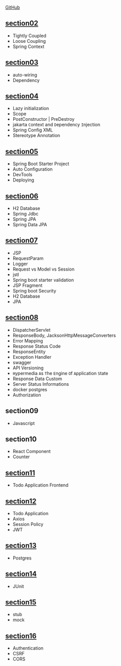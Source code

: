 [GitHub](https://github.com/in28minutes/master-spring-and-spring-boot)

## [section02](spring/src/main/java/com/udemy/spring/section02)

- Tightly Coupled
- Loose Coupling
- Spring Context

## [section03](spring/src/main/java/com/udemy/spring/section03)

- auto-wiring
- Dependency

## [section04](spring/src/main/java/com/udemy/spring/section04)

- Lazy initialization
- Scope
- PostConstructor | PreDestroy
- jakarta `C`ontext and `D`ependency `I`njection
- Spring Config XML
- Stereotype Annotation

## [section05](springboot/src/main/java/com/udemy/springboot/section05)

- Spring Boot Starter Project
- Auto Configuration
- DevTools
- Deploying

## [section06](springboot/src/main/java/com/udemy/springboot/section06)

- H2 Database
- Spring Jdbc
- Spring JPA
- Spring Data JPA

## [section07](springbootweb/src/main/java/com/udemy/springbootweb/section07)

- JSP
- RequestParam
- Logger
- Request vs Model vs Session
- jstl
- Spring boot starter validation
- JSP Fragment
- Spring boot Security
- H2 Database
- JPA

## [section08](springbootweb/src/main/java/com/udemy/springbootweb/section08)

- DispatcherServlet
- ResponseBody, JacksonHttpMessageConverters
- Error Mapping
- Response Status Code
- ResponseEntity
- Exception Handler
- swagger
- API Versioning
- `H`ypermedia `A`s `T`he `E`ngine `O`f `A`pplication `S`tate
- Response Data Custom
- Server Status Informations
- docker postgres
- Authorization

## section09

- Javascript

## section10

- React Component
- Counter

## [section11](todo-applicatioin)

- Todo Application Frontend

## [section12](springbootweb/src/main/java/com/udemy/springbootweb/section12)

- Todo Application
- Axios
- Session Policy
- JWT

## [section13](springbootweb/src/main/java/com/udemy/springbootweb/section13)

- Postgres

## [section14](springbootweb/src/main/java/com/udemy/springbootweb/section14)

- JUnit

## [section15](springbootweb/src/main/java/com/udemy/springbootweb/section15)

- stub
- mock

## [section16](springbootweb/src/main/java/com/udemy/springbootweb/section16) 

- Authentication
- CSRF
- CORS